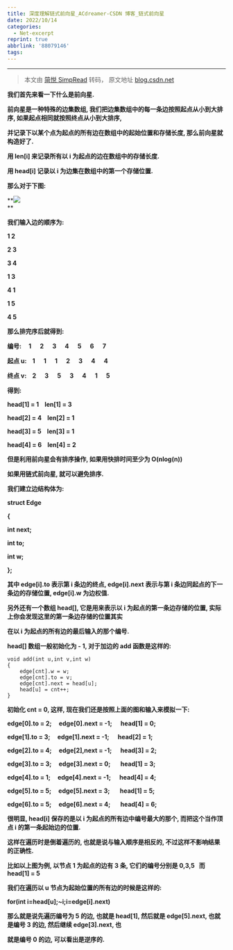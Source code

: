 ```yaml
---
title: 深度理解链式前向星_ACdreamer-CSDN 博客_链式前向星
date: 2022/10/14
categories:
  - Net-excerpt
reprint: true
abbrlink: '88079146'
tags:
---
```



---
> 本文由 [简悦 SimpRead](http://ksria.com/simpread/) 转码， 原文地址 [blog.csdn.net](https://blog.csdn.net/acdreamers/article/details/16902023)

**我们首先来看一下什么是前向星.**

**前向星是一种特殊的边集数组, 我们把边集数组中的每一条边按照起点从小到大排序, 如果起点相同就按照终点从小到大排序,**

**并记录下以某个点为起点的所有边在数组中的起始位置和存储长度, 那么前向星就构造好了.**

**用 len[i] 来记录所有以 i 为起点的边在数组中的存储长度.**

**用 head[i] 记录以 i 为边集在数组中的第一个存储位置.**

**那么对于下图:**

**![](https://img-blog.csdn.net/20131123160056593)  
**

**我们输入边的顺序为:**

**1 2**

**2 3**

**3 4**

**1 3**

**4 1**

**1 5**

**4 5**

**那么排完序后就得到:**

**编号:     1      2      3      4      5      6      7**

**起点 u:    1      1      1      2      3      4      4**

**终点 v:    2      3      5      3      4      1      5**

**得到:**

**head[1] = 1    len[1] = 3**

**head[2] = 4    len[2] = 1**

**head[3] = 5    len[3] = 1**

**head[4] = 6    len[4] = 2**

**但是利用前向星会有排序操作, 如果用快排时间至少为 O(nlog(n))**

**如果用链式前向星, 就可以避免排序.**

**我们建立边结构体为:**

**struct Edge**

**{**

 **int next;**

 **int to;**

 **int w;**

**};**

**其中 edge[i].to 表示第 i 条边的终点, edge[i].next 表示与第 i 条边同起点的下一条边的存储位置, edge[i].w 为边权值.**

**另外还有一个数组 head[], 它是用来表示以 i 为起点的第一条边存储的位置, 实际上你会发现这里的第一条边存储的位置其实**

**在以 i 为起点的所有边的最后输入的那个编号.**

**head[] 数组一般初始化为 - 1, 对于加边的 add 函数是这样的:**

```
void add(int u,int v,int w)
{
    edge[cnt].w = w;
    edge[cnt].to = v;
    edge[cnt].next = head[u];
    head[u] = cnt++;
}
```

**初始化 cnt = 0, 这样, 现在我们还是按照上面的图和输入来模拟一下:**

**edge[0].to = 2;     edge[0].next = -1;      head[1] = 0;**

**edge[1].to = 3;     edge[1].next = -1;      head[2] = 1;**

**edge[2].to = 4;     edge[2],next = -1;      head[3] = 2;**

**edge[3].to = 3;     edge[3].next = 0;       head[1] = 3;**

**edge[4].to = 1;     edge[4].next = -1;      head[4] = 4;**

**edge[5].to = 5;     edge[5].next = 3;       head[1] = 5;**

**edge[6].to = 5;     edge[6].next = 4;       head[4] = 6;**

**很明显, head[i] 保存的是以 i 为起点的所有边中编号最大的那个, 而把这个当作顶点 i 的第一条起始边的位置.**

**这样在遍历时是倒着遍历的, 也就是说与输入顺序是相反的, 不过这样不影响结果的正确性.**

**比如以上图为例, 以节点 1 为起点的边有 3 条, 它们的编号分别是 0,3,5   而 head[1] = 5**

**我们在遍历以 u 节点为起始位置的所有边的时候是这样的:**

**for(int i=head[u];~i;i=edge[i].next)**

**那么就是说先遍历编号为 5 的边, 也就是 head[1], 然后就是 edge[5].next, 也就是编号 3 的边, 然后继续 edge[3].next, 也**

**就是编号 0 的边, 可以看出是逆序的.**